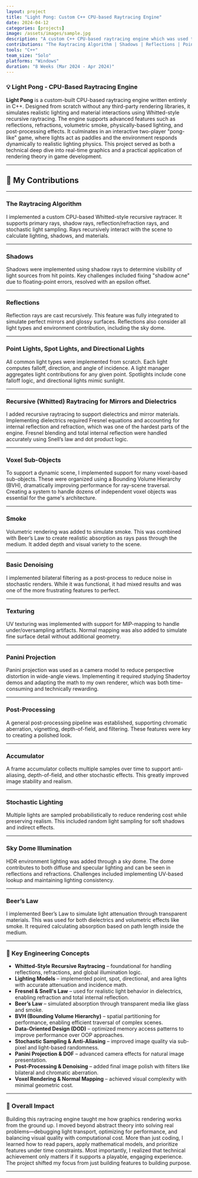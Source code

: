 ```yaml
---
layout: project
title: "Light Pong: Custom C++ CPU-based Raytracing Engine"
date: 2024-04-12
categories: [projects]
image: /assets/images/sample.jpg
description: "A custom C++ CPU-based raytracing engine which was used to create a simple game of Pong. Use a spotlight as a paddle to hit a mirror ball and score goals!"
contributions: "The Raytracing Algorithm | Shadows | Reflections | Point Lights, Spot Lights, and Directional Lights | Recursive (Whitted) raytracing for Mirrors and Dielectrics| Voxel Sub-Objects | Basic Denoising | Texturing | Panini Projection | Post-Processing | Accumulator | Stochastic Lighting | Sky Dome Illumination | Beer's Law"
tools: "C++"
team_size: "Solo"
platforms: "Windows"
duration: "8 Weeks (Mar 2024 - Apr 2024)"
---
```


### 💡 Light Pong - CPU-Based Raytracing Engine

**Light Pong** is a custom-built CPU-based raytracing engine written entirely in C++. Designed from scratch without any third-party rendering libraries, it simulates realistic lighting and material interactions using Whitted-style recursive raytracing. The engine supports advanced features such as reflections, refractions, volumetric smoke, physically-based lighting, and post-processing effects. It culminates in an interactive two-player "pong-like" game, where lights act as paddles and the environment responds dynamically to realistic lighting physics. This project served as both a technical deep dive into real-time graphics and a practical application of rendering theory in game development.

---

## 🔨 My Contributions

---

### **The Raytracing Algorithm**

I implemented a custom CPU-based Whitted-style recursive raytracer. It supports primary rays, shadow rays, reflection/refraction rays, and stochastic light sampling. Rays recursively interact with the scene to calculate lighting, shadows, and materials.

---

### **Shadows**

Shadows were implemented using shadow rays to determine visibility of light sources from hit points. Key challenges included fixing "shadow acne" due to floating-point errors, resolved with an epsilon offset.

---

### **Reflections**

Reflection rays are cast recursively. This feature was fully integrated to simulate perfect mirrors and glossy surfaces. Reflections also consider all light types and environment contribution, including the sky dome.

---

### **Point Lights, Spot Lights, and Directional Lights**

All common light types were implemented from scratch. Each light computes falloff, direction, and angle of incidence. A light manager aggregates light contributions for any given point. Spotlights include cone falloff logic, and directional lights mimic sunlight.

---

### **Recursive (Whitted) Raytracing for Mirrors and Dielectrics**

I added recursive raytracing to support dielectrics and mirror materials. Implementing dielectrics required Fresnel equations and accounting for internal reflection and refraction, which was one of the hardest parts of the engine. Fresnel blending and total internal reflection were handled accurately using Snell’s law and dot product logic.

---

### **Voxel Sub-Objects**

To support a dynamic scene, I implemented support for many voxel-based sub-objects. These were organized using a Bounding Volume Hierarchy (BVH), dramatically improving performance for ray-scene traversal. Creating a system to handle dozens of independent voxel objects was essential for the game's architecture.

---

### **Smoke**

Volumetric rendering was added to simulate smoke. This was combined with Beer’s Law to create realistic absorption as rays pass through the medium. It added depth and visual variety to the scene.

---

### **Basic Denoising**

I implemented bilateral filtering as a post-process to reduce noise in stochastic renders. While it was functional, it had mixed results and was one of the more frustrating features to perfect.

---

### **Texturing**

UV texturing was implemented with support for MIP-mapping to handle under/oversampling artifacts. Normal mapping was also added to simulate fine surface detail without additional geometry.

---

### **Panini Projection**

Panini projection was used as a camera model to reduce perspective distortion in wide-angle views. Implementing it required studying Shadertoy demos and adapting the math to my own renderer, which was both time-consuming and technically rewarding.

---

### **Post-Processing**

A general post-processing pipeline was established, supporting chromatic aberration, vignetting, depth-of-field, and filtering. These features were key to creating a polished look.

---

### **Accumulator**

A frame accumulator collects multiple samples over time to support anti-aliasing, depth-of-field, and other stochastic effects. This greatly improved image stability and realism.

---

### **Stochastic Lighting**

Multiple lights are sampled probabilistically to reduce rendering cost while preserving realism. This included random light sampling for soft shadows and indirect effects.

---

### **Sky Dome Illumination**

HDR environment lighting was added through a sky dome. The dome contributes to both diffuse and specular lighting and can be seen in reflections and refractions. Challenges included implementing UV-based lookup and maintaining lighting consistency.

---

### **Beer’s Law**

I implemented Beer’s Law to simulate light attenuation through transparent materials. This was used for both dielectrics and volumetric effects like smoke. It required calculating absorption based on path length inside the medium.

---

### 🧠 Key Engineering Concepts

* **Whitted-Style Recursive Raytracing** – foundational for handling reflections, refractions, and global illumination logic.
* **Lighting Models** – implemented point, spot, directional, and area lights with accurate attenuation and incidence math.
* **Fresnel & Snell's Law** – used for realistic light behavior in dielectrics, enabling refraction and total internal reflection.
* **Beer’s Law** – simulated absorption through transparent media like glass and smoke.
* **BVH (Bounding Volume Hierarchy)** – spatial partitioning for performance, enabling efficient traversal of complex scenes.
* **Data-Oriented Design (DOD)** – optimized memory access patterns to improve performance over OOP approaches.
* **Stochastic Sampling & Anti-Aliasing** – improved image quality via sub-pixel and light-based randomness.
* **Panini Projection & DOF** – advanced camera effects for natural image presentation.
* **Post-Processing & Denoising** – added final image polish with filters like bilateral and chromatic aberration.
* **Voxel Rendering & Normal Mapping** – achieved visual complexity with minimal geometric cost.

---

### 🎯 Overall Impact

Building this raytracing engine taught me how graphics rendering works from the ground up. I moved beyond abstract theory into solving real problems—debugging light transport, optimizing for performance, and balancing visual quality with computational cost. More than just coding, I learned how to read papers, apply mathematical models, and prioritize features under time constraints. Most importantly, I realized that technical achievement only matters if it supports a playable, engaging experience. The project shifted my focus from just building features to building purpose.

---
